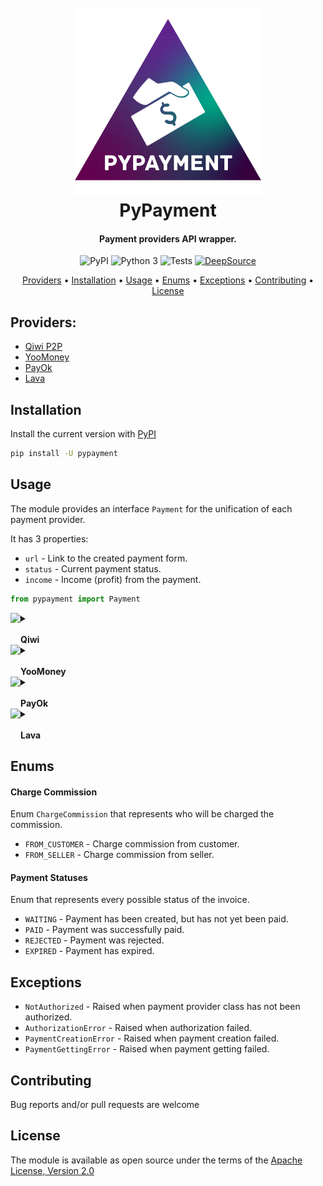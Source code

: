 <h1 align="center">
  <br>
  <img src="logo.png" alt="PyPayment" height="300"></a>
  <br>
  PyPayment
  <br>
</h1>

<h4 align="center">Payment providers API wrapper.</h4>

<p class="badges" align="center">
    <img src="https://img.shields.io/pypi/v/pypayment?color=orange" alt="PyPI">
    <img src="https://img.shields.io/pypi/pyversions/pypayment?color=blueviolet" alt="Python 3">
    <img src="https://github.com/TimNekk/pypayment/actions/workflows/tests.yml/badge.svg" alt="Tests">
    <a href="https://deepsource.io/gh/TimNekk/pypayment/?ref=repository-badge}" target="_blank"><img alt="DeepSource" title="DeepSource" src="https://deepsource.io/gh/TimNekk/pypayment.svg/?label=active+issues&show_trend=true&token=YlQEv_BbbqmICG5Xy3skch_c"/></a>
</p>

<p align="center">
  <a href="#providers">Providers</a> •
  <a href="#installation">Installation</a> •
  <a href="#usage">Usage</a> •
  <a href="#enums">Enums</a> •
  <a href="#exceptions">Exceptions</a> •
  <a href="#contributing">Contributing</a> •
  <a href="#license">License</a>
</p>

## Providers:
- [Qiwi P2P](https://p2p.qiwi.com/)
- [YooMoney](https://yoomoney.ru/)
- [PayOk](https://payok.io/)
- [Lava](https://lava.kz/)

## Installation

Install the current version with [PyPI](https://pypi.org/project/pypayment/)

```bash
pip install -U pypayment
```

## Usage

The module provides an interface `Payment` for the unification of each payment provider.

It has 3 properties:

- `url` - Link to the created payment form.
- `status` - Current payment status.
- `income` - Income (profit) from the payment.

```python
from pypayment import Payment
```


<details>
  <summary>
    <img src="https://icons.iconarchive.com/icons/cjdowner/cryptocurrency-flat/1024/Qiwi-icon.png" align="left" height="40">
    <br><br>
    <b>Qiwi</b>
  </summary>

#### Authorization

Before using `QiwiPayment` class you must authorize with [secret key](https://qiwi.com/p2p-admin/transfers/api) from QIWI P2P.

```python
from pypayment import QiwiPayment

QiwiPayment.authorize("my_secret_key")
```

You can set default parameters for every `QiwiPayment` instance.

- `theme_code` - Code for displaying custom name and colors of the form. (Get it [here](https://qiwi.com/p2p-admin/transfers/link))
- `expiration_duration` - Time that the invoice will be available for payment.
- `payment_type` - [QiwiPaymentType](#qiwi-payment-types) enum.

```python
from pypayment import QiwiPayment, QiwiPaymentType
from datetime import timedelta

QiwiPayment.authorize("my_secret_key",
                      theme_code="my_theme_code",
                      expiration_duration=timedelta(hours=1),
                      payment_type=QiwiPaymentType.CARD)
```

#### Creating invoice

To created new QIWI invoice, you need to instantiate `QiwiPayment` with 1 required parameter.

- `amount` - The amount to be invoiced. _(will be rounded to 2 decimal places)_

```python
from pypayment import Payment, QiwiPayment

payment: Payment = QiwiPayment(amount=123.45)

print(payment.url)  # https://oplata.qiwi.com/form/?invoice_uid=payment_unique_id
```

And 4 optional parameters that will override default ones for specific instance.

- `description` - Payment comment that will be displayed to user.
- `theme_code` - Code for displaying custom name and colors of the form. (Get it [here](https://qiwi.com/p2p-admin/transfers/link))
- `expiration_duration` - Time that the invoice will be available for payment.
- `payment_type` - [QiwiPaymentType](#qiwi-payment-types) enum.

```python
from pypayment import Payment, QiwiPayment, QiwiPaymentType
from datetime import timedelta

different_payment: Payment = QiwiPayment(amount=987.65,
                                         description="Flower pot",
                                         theme_code="my_new_theme_code",
                                         expiration_duration=timedelta(days=3),
                                         payment_type=QiwiPaymentType.CARD)

print(different_payment.url) # https://oplata.qiwi.com/form/?invoice_uid=payment_unique_id_2
```

_Recommended to put `QiwiPayment` into `Payment` variable to keep unification._

#### Getting status

To get payment [status](#payment-statuses), you need to use `status` property.

```python
from pypayment import Payment, QiwiPayment, PaymentStatus

payment: Payment = QiwiPayment(100)

if payment.status == PaymentStatus.PAID:
    print("Got ur money!")  # Got ur money!
```

#### Getting income

To get payment income (profit), you need to use `income` property.

```python
from pypayment import Payment, QiwiPayment

payment: Payment = QiwiPayment(100)  # E.x. commission is 10%

income = payment.income
if income:
    print(income)  # 90.0
```

#### Qiwi Payment Types

Enum `QiwiPaymentType` that represents every possible Qiwi payment type.

- `WALLET` - Payment with Qiwi wallet.
- `CARD` - Payment with bank card.
- `ALL` - Payment with every type possible.

</details>


<details>
  <summary>
    <img src="https://static.insales-cdn.com/files/1/19/20037651/original/_.png" align="left" height="40">
    <br><br>
    <b>YooMoney</b>
  </summary>

#### Getting access token

You need to get `access_token` to authorize.

- `client_id` - Create new application and copy client_id (Do it [here](https://yoomoney.ru/myservices/new))
- `redirect_uri` - redirect_uri you specified when creating the application.
- `instance_name` - (Optional) ID of the authorization instance in the application.

```python
from pypayment import YooMoneyPayment

YooMoneyPayment.get_access_token(client_id="my_client_id",
                                 redirect_uri="my_redirect_uri",
                                 instance_name="my_instance_name")  # access_token = XXXXXX.XXXXXXXXXXXXXXXXXXXXXXXXXXXX
```

#### Authorization

Before using `YooMoneyPayment` class you must authorize with [access_token](#getting-access-token).

```python
from pypayment import YooMoneyPayment

YooMoneyPayment.authorize("my_access_token")
```

You can set default parameters for every `YooMoneyPayment` instance.

- `payment_type` - [YooMoney Payment Type](#yoomoney-payment-types) enum.
- `charge_commission` - [Charge Commission](#charge-commission) enum.
- `success_url` - User will be redirected to this url after paying.

```python
from pypayment import YooMoneyPayment, YooMoneyPaymentType, ChargeCommission

YooMoneyPayment.authorize("my_access_token",
                          payment_type=YooMoneyPaymentType.CARD,
                          charge_commission=ChargeCommission.FROM_CUSTOMER,
                          success_url="my_success_url.com")
```

#### Creating invoice

To created new YooMoney invoice, you need to instantiate `YooMoneyPayment` with 1 required parameter.

- `amount` - The amount to be invoiced. _(will be rounded to 2 decimal places)_

```python
from pypayment import Payment, YooMoneyPayment

payment: Payment = YooMoneyPayment(amount=123.45)

print(payment.url)  # https://yoomoney.ru/transfer/quickpay?requestId=XXXXXXXXXXXXXXXXXXXXXXXXXX
```

And 3 optional parameters that will override default ones for specific instance.

- `description` - Payment comment that will be displayed to user.
- `payment_type` - [YooMoney Payment Type](#yoomoney-payment-types) enum.
- `charge_commission` - [Charge Commission](#charge-commission) enum.
- `success_url` - User will be redirected to this url after paying.

```python
from pypayment import Payment, YooMoneyPayment, YooMoneyPaymentType, ChargeCommission

different_payment: Payment = YooMoneyPayment(amount=987.65,
                                             description="Flower pot",
                                             payment_type=YooMoneyPaymentType.CARD,
                                             charge_commission=ChargeCommission.FROM_CUSTOMER,
                                             success_url="my_success_url.com")

print(different_payment.url)  # https://yoomoney.ru/transfer/quickpay?requestId=XXXXXXXXXXXXXXXXXXXXXXXXXX
```

_Recommended to put `YooMoneyPayment` into `Payment` variable to keep unification._

#### Getting status

To get payment [status](#payment-statuses), you need to use `status` property.

```python
from pypayment import Payment, YooMoneyPayment, PaymentStatus

payment: Payment = YooMoneyPayment(100)

if payment.status == PaymentStatus.PAID:
    print("Got ur money!")  # Got ur money!
```

#### Getting income

To get payment income (profit), you need to use `income` property.

```python
from pypayment import Payment, YooMoneyPayment

payment: Payment = YooMoneyPayment(100)  # E.x. commission is 10%

income = payment.income
if income:
    print(income)  # 90.0
```

#### YooMoney Payment Types

Enum `YooMoneyPaymentType` that represents every possible yoomoney payment type.

- `WALLET` - Payment with YooMoney wallet.
- `CARD` - Payment with bank card.
- `PHONE` - Payment from phone balance.

</details>


<details>
  <summary>
    <img src="https://payok.io/files/image/logo_white.svg" align="left" height="40">
    <br><br>
    <b>PayOk</b>
  </summary>

#### Authorization

Before using `PayOkPayment` class you must authorize with:

- [API Key](https://payok.io/cabinet/api.php)
- [API ID](https://payok.io/cabinet/api.php)
- [Shop ID](https://payok.io/cabinet/main.php)
- [Shop secret key](https://payok.io/cabinet/main.php)

```python
from pypayment import PayOkPayment

PayOkPayment.authorize("my_api_key", "my_api_id", "my_shop_id", "my_shop_secret_key")
```

You can set default parameters for every `PayOkPayment` instance.

- `payment_type` - [PayOkPaymentType](#payok-payment-types) enum.
- `currency` - [PayOkCurrency](#payok-currency) enum.
- `success_url` - User will be redirected to this url after paying.

```python
from pypayment import PayOkPayment, PayOkPaymentType, PayOkCurrency

PayOkPayment.authorize("my_api_key", "my_api_id", "my_shop_id", "my_shop_secret_key",
                        payment_type=PayOkPaymentType.CARD,
                        currency=PayOkCurrency.RUB,
                        success_url="my_success_url.com")
```

#### Creating invoice

To created new PayOk invoice, you need to instantiate `PayOkPayment` with 1 required parameter.

- `amount` - The amount to be invoiced.

```python
from pypayment import Payment, PayOkPayment

payment: Payment = PayOkPayment(amount=123)

print(payment.url)  # https://payok.io/pay?amount=XXX&...
```

And 4 optional parameters that will override default ones for specific instance.

- `description` - Payment comment that will be displayed to user.
- `payment_type` - [PayOkPaymentType](#payok-payment-types) enum.
- `currency` - [PayOkCurrency](#payok-currency) enum.
- `success_url` - User will be redirected to this url after paying.

```python
from pypayment import Payment, PayOkPayment, PayOkPaymentType, PayOkCurrency

different_payment: Payment = PayOkPayment(amount=987.65,
                                          description="Flower pot",
                                          payment_type=PayOkPaymentType.CARD,
                                          currency=PayOkCurrency.RUB,
                                          success_url="my_success_url.com")

print(different_payment.url) # https://payok.io/pay?amount=XXX&...
```

_Recommended to put `PayOkPayment` into `Payment` variable to keep unification._

#### Getting status

To get payment [status](#payment-statuses), you need to use `status` property.

```python
from pypayment import Payment, PayOkPayment, PaymentStatus

payment: Payment = PayOkPayment(100)

if payment.status == PaymentStatus.PAID:
    print("Got ur money!")  # Got ur money!
```

#### Getting income

To get payment income (profit), you need to use `income` property.

```python
from pypayment import Payment, PayOkPayment

payment: Payment = PayOkPayment(100)  # E.x. commission is 10%

income = payment.income
if income:
    print(income)  # 90.0
```

#### PayOk Payment Types

Enum `PayOkPaymentType` that represents every possible PayOk payment type.

- `CARD` - Payment with bank card.
- `QIWI` - Payment with QIWI.
- `YOOMONEY` - Payment with YooMoney.
- `WEBMONEY` - Payment with WebMoney.
- `PAYEER` - Payment with Payeer.
- `PERFECT_MONEY` - Payment with Perfect Money.
- `ADVCASH` - Payment with Advcash.
- `BEELINE` - Payment with Beeline.
- `MEGAFON` - Payment with Megafon.
- `TELE2` - Payment with Tele2.
- `MTS` - Payment with MTS.
- `QIWI_MOBILE` - Payment with QIWI Mobile.
- `BITCOIN` - Payment with Bitcoin.
- `LITECOIN` - Payment with Litecoin.
- `DOGECOIN` - Payment with Dogecoin.
- `DASH` - Payment with Dash.
- `ZCASH` - Payment with Zcash.

#### PayOk Currency

Enum `PayOkCurrency` that represents every possible PayOk currency.

- `RUB` - Russian ruble.
- `UAH` - Ukrainian hryvnia.
- `USD` - United States dollar.
- `EUR` - Euro.
- `RUB2` - Russian ruble. _(Alternative Gateway)_

</details>


<details>
  <summary>
    <img src="https://lava.kz/_next/static/media/LAVA.7e12ca82.svg" align="left" height="40">
    <br><br>
    <b>Lava</b>
  </summary>

#### Authorization

Before using `LavaPayment` class you must authorize with [token](https://lava.ru/dashboard/settings/api) and [wallet number](https://lava.ru/dashboard/) from Lava.

```python
from pypayment import LavaPayment

LavaPayment.authorize("my_token", wallet_to="Rxxxxxxxxx")
```

You can set default parameters for every `LavaPayment` instance.

- `expiration_duration` - Time that the invoice will be available for payment.
- `charge_commission` - [Charge Commission](#charge-commission) enum.
- `success_url` - User will be redirected to this url after paying.
- `fail_url` - User will be redirected to this url if payment failed.


```python
from pypayment import LavaPayment, ChargeCommission
from datetime import timedelta

LavaPayment.authorize("my_token",
                      wallet_to="Rxxxxxxxxx",
                      expiration_duration=timedelta(hours=1),
                      charge_commission=ChargeCommission.FROM_SELLER,
                      success_url="my_success_url.com",
                      fail_url="my_fail_url.com")
```

#### Creating invoice

To created new Lava invoice, you need to instantiate `LavaPayment` with 1 required parameter.

- `amount` - The amount to be invoiced. _(will be rounded to 2 decimal places)_

```python
from pypayment import Payment, LavaPayment

payment: Payment = LavaPayment(amount=123.45)

print(payment.url)  # https://acquiring.lava.kz/invoice/xxxxxxxxx-xxxxxxxxx-xxxxxxxxx-xxxxxxxxx
```

And 4 optional parameters that will override default ones for specific instance.

- `expiration_duration` - Time that the invoice will be available for payment.
- `charge_commission` - [Charge Commission](#charge-commission) enum.
- `success_url` - User will be redirected to this url after paying.
- `fail_url` - User will be redirected to this url if payment failed.

```python
from pypayment import Payment, LavaPayment, ChargeCommission
from datetime import timedelta

different_payment: Payment = LavaPayment(amount=987.65,
                                         description="Flower pot",
                                         expiration_duration=timedelta(hours=1),
                                         charge_commission=ChargeCommission.FROM_SELLER,
                                         success_url="my_success_url.com",
                                         fail_url="my_fail_url.com")

print(different_payment.url)  # https://acquiring.lava.kz/invoice/xxxxxxxxx-xxxxxxxxx-xxxxxxxxx-xxxxxxxxx
```

_Recommended to put `LavaPayment` into `Payment` variable to keep unification._

#### Getting status

To get payment [status](#payment-statuses), you need to use `status` property.

```python
from pypayment import Payment, LavaPayment, PaymentStatus

payment: Payment = LavaPayment(100)

if payment.status == PaymentStatus.PAID:
    print("Got ur money!")  # Got ur money!
```

#### Getting income

To get payment income (profit), you need to use `income` property.

```python
from pypayment import Payment, LavaPayment

payment: Payment = LavaPayment(100)  # E.x. commission is 10%

income = payment.income
if income:
    print(income)  # 90.0
```

</details>


## Enums

#### Charge Commission

Enum `ChargeCommission` that represents who will be charged the commission.

- `FROM_CUSTOMER` - Charge commission from customer.
- `FROM_SELLER` - Charge commission from seller.

#### Payment Statuses

Enum that represents every possible status of the invoice.

- `WAITING` - Payment has been created, but has not yet been paid.
- `PAID` - Payment was successfully paid.
- `REJECTED` - Payment was rejected.
- `EXPIRED` - Payment has expired.


## Exceptions

- `NotAuthorized` - Raised when payment provider class has not been authorized.
- `AuthorizationError` - Raised when authorization failed.
- `PaymentCreationError` - Raised when payment creation failed.
- `PaymentGettingError` - Raised when payment getting failed.

## Contributing

Bug reports and/or pull requests are welcome


## License

The module is available as open source under the terms of the [Apache License, Version 2.0](https://opensource.org/licenses/Apache-2.0)
